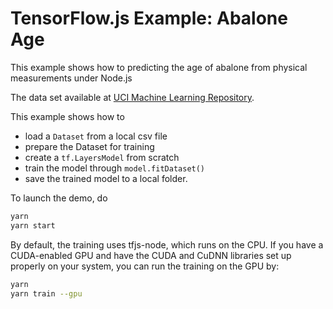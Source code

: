 # TensorFlow.js Example: Abalone Age

This example shows how to predicting the age of abalone from physical measurements under Node.js

The data set available at [UCI Machine Learning Repository](https://archive.ics.uci.edu/ml/datasets/Abalone).

This example shows how to
* load a `Dataset` from a local csv file
* prepare the Dataset for training
* create a `tf.LayersModel` from scratch
* train the model through `model.fitDataset()`
* save the trained model to a local folder.

To launch the demo, do

```sh
yarn
yarn start
```

By default, the training uses tfjs-node, which runs on the CPU.
If you have a CUDA-enabled GPU and have the CUDA and CuDNN libraries
set up properly on your system, you can run the training on the GPU
by:

```sh
yarn
yarn train --gpu
```
